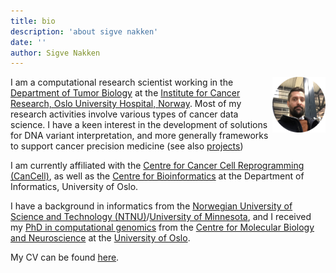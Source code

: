 ```yaml
---
title: bio
description: 'about sigve nakken'
date: ''
author: Sigve Nakken
---
```


<a href="https://sigven.github.io"><img src="https://github.com/sigven/sigven.github.io/raw/master/assets/profile_sigve.png" align="right" height="88.5" width="85"/></a>
I am a computational research scientist working in the [Department of Tumor Biology](https://www.ous-research.no/tumorbiology/) at the [Institute for Cancer Research, Oslo University Hospital, Norway](https://www.ous-research.no/institute/). 
Most of my research activities involve various types of cancer data science. I have a keen interest in the development of solutions for DNA variant interpretation, and more generally frameworks to support cancer precision medicine (see also [projects](https://sigven.github.io/pages/projects/))

I am currently affiliated with the [Centre for Cancer Cell Reprogramming (CanCell)](http://www.med.uio.no/cancell/english/), as well as the
[Centre for Bioinformatics](https://www.mn.uio.no/sbi/english/) at the Department of Informatics, University of Oslo. 

I have a background in informatics from the [Norwegian University of Science and Technology (NTNU)](http://www.ntnu.no)/[University of Minnesota](https://cse.umn.edu/cs), and I received my [PhD in computational genomics](https://www.dropbox.com/s/b8lfc7c8hg32ryr/PhD_Thesis_SigveNakken.pdf?dl=0) from the [Centre for Molecular Biology and Neuroscience](http://www.cmbn.no) at the [University of Oslo](http://www.uio.no). 

My CV can be found <a href = "https://www.dropbox.com/scl/fi/yrab29plhj2rknfzsy5js/cv_sigven_latest.pdf?rlkey=e1gghb0vvgojto0zd1qxzz1ro&dl=0" target="_blank">here</a>.

